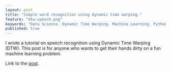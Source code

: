 ```yaml
---
layout: post
title: "Simple word recognition using dynamic time warping."
feature: "dtw-speech.png"
keywords: "Data Science. Dynamic Time Warping. Machine Learning. Python."
published: true
---
```


I wrote a tutorial on speech recognition using Dynamic Time Warping (DTW). This post is for anyone who wants to get their hands dirty on a fun machine learning problem.

Link to the [post](https://github.com/crawles/dtw/blob/master/Speech_Recognition_DTW.ipynb).
